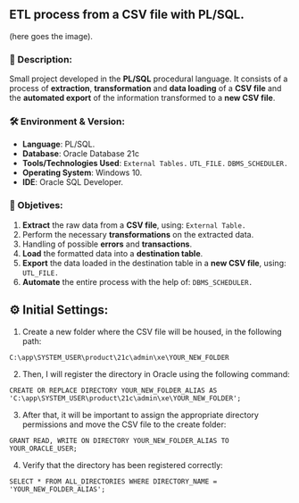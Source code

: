 ## ETL process from a CSV file with PL/SQL.

(here goes the image).


### 📝 Description:
Small project developed in the **PL/SQL** procedural language. It consists of a process of **extraction**, **transformation** and **data loading** of a **CSV file** and the **automated export** of the
information transformed to a **new CSV file**.

### 🛠️ Environment & Version:
- **Language**: PL/SQL.
- **Database**: Oracle Database 21c
- **Tools/Technologies Used**:
  `External Tables.`
 `UTL_FILE.`
  `DBMS_SCHEDULER.`
- **Operating System**: Windows 10.
- **IDE**: Oracle SQL Developer.

### 🎯 Objetives:
1. **Extract** the raw data from a **CSV file**, using: `External Table.`
2. Perform the necessary **transformations** on the extracted data.
3. Handling of possible **errors** and **transactions**.
4. **Load** the formatted data into a **destination table**.
5. **Export** the data loaded in the destination table in a **new CSV file**, using: `UTL_FILE.`
6. **Automate** the entire process with the help of: `DBMS_SCHEDULER.`

## ⚙ Initial Settings:
1. Create a new folder where the CSV file will be housed, in the following path:
```
C:\app\SYSTEM_USER\product\21c\admin\xe\YOUR_NEW_FOLDER
```
2. Then, I will register the directory in Oracle using the following command:
```
CREATE OR REPLACE DIRECTORY YOUR_NEW_FOLDER_ALIAS AS 'C:\app\SYSTEM_USER\product\21c\admin\xe\YOUR_NEW_FOLDER';
```
3. After that, it will be important to assign the appropriate directory permissions and move the CSV file to the create folder:
```
GRANT READ, WRITE ON DIRECTORY YOUR_NEW_FOLDER_ALIAS TO YOUR_ORACLE_USER;
```
4. Verify that the directory has been registered correctly:
```
SELECT * FROM ALL_DIRECTORIES WHERE DIRECTORY_NAME = 'YOUR_NEW_FOLDER_ALIAS';
```


